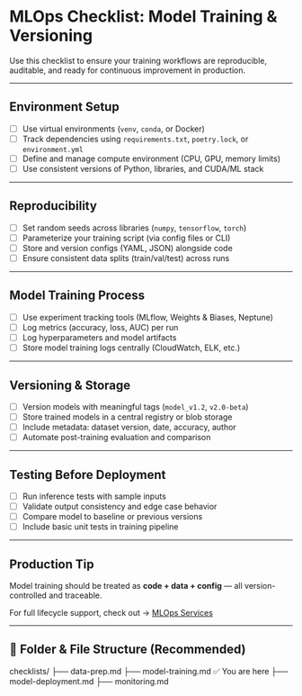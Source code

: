 # MLOps Checklist: Model Training & Versioning

Use this checklist to ensure your training workflows are reproducible, auditable, and ready for continuous improvement in production.

---

## Environment Setup

- [ ] Use virtual environments (`venv`, `conda`, or Docker)
- [ ] Track dependencies using `requirements.txt`, `poetry.lock`, or `environment.yml`
- [ ] Define and manage compute environment (CPU, GPU, memory limits)
- [ ] Use consistent versions of Python, libraries, and CUDA/ML stack

---

## Reproducibility

- [ ] Set random seeds across libraries (`numpy`, `tensorflow`, `torch`)
- [ ] Parameterize your training script (via config files or CLI)
- [ ] Store and version configs (YAML, JSON) alongside code
- [ ] Ensure consistent data splits (train/val/test) across runs

---

## Model Training Process

- [ ] Use experiment tracking tools (MLflow, Weights & Biases, Neptune)
- [ ] Log metrics (accuracy, loss, AUC) per run
- [ ] Log hyperparameters and model artifacts
- [ ] Store model training logs centrally (CloudWatch, ELK, etc.)

---

## Versioning & Storage

- [ ] Version models with meaningful tags (`model_v1.2`, `v2.0-beta`)
- [ ] Store trained models in a central registry or blob storage
- [ ] Include metadata: dataset version, date, accuracy, author
- [ ] Automate post-training evaluation and comparison

---

## Testing Before Deployment

- [ ] Run inference tests with sample inputs
- [ ] Validate output consistency and edge case behavior
- [ ] Compare model to baseline or previous versions
- [ ] Include basic unit tests in training pipeline

---

## Production Tip

Model training should be treated as **code + data + config** — all version-controlled and traceable.

For full lifecycle support, check out → [MLOps Services](https://www.azilen.com/mlops-services/)

---

## 📁 Folder & File Structure (Recommended)

checklists/
├── data-prep.md
├── model-training.md ✅ You are here
├── model-deployment.md
├── monitoring.md
